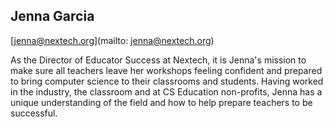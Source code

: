 ## Jenna Garcia

[jenna@nextech.org](mailto: jenna@nextech.org)

As the Director of Educator Success at Nextech, it is Jenna's mission to make sure all teachers leave her workshops feeling confident and prepared to bring computer science to their classrooms and students.  Having worked in the industry, the classroom and at CS Education non-profits, Jenna has a unique understanding of the field and how to help prepare teachers to be successful.
